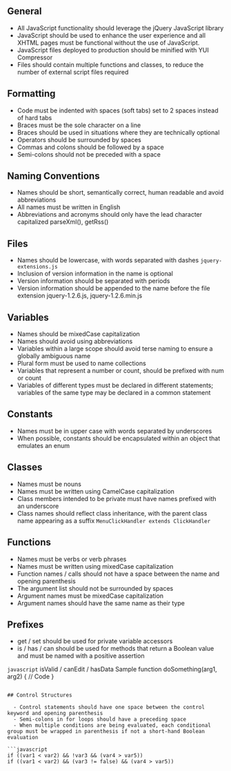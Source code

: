 ## General

  - All JavaScript functionality should leverage the jQuery JavaScript library
  - JavaScript should be used to enhance the user experience and all XHTML pages must be functional without the use of JavaScript. 
  - JavaScript files deployed to production should be minified with YUI Compressor
  - Files should contain multiple functions and classes, to reduce the number of external script files required

## Formatting

  - Code must be indented with spaces (soft tabs) set to 2 spaces instead of hard tabs
  - Braces must be the sole character on a line 
  - Braces should be used in situations where they are technically optional 
  - Operators should be surrounded by spaces
  - Commas and colons should be followed by a space
  - Semi-colons should not be preceded with a space

## Naming Conventions

  - Names should be short, semantically correct, human readable and avoid abbreviations
  - All names must be written in English
  - Abbreviations and acronyms should only have the lead character capitalized
	parseXml(), getRss()

## Files

  - Names should be lowercase, with words separated with dashes
    `jquery-extensions.js`
  - Inclusion of version information in the name is optional
  - Version information should be separated with periods
  - Version information should be appended to the name before the file extension
			jquery-1.2.6.js, jquery-1.2.6.min.js
## Variables

  - Names should be mixedCase capitalization
  - Names should avoid using abbreviations
  - Variables within a large scope should avoid terse naming to ensure a globally ambiguous name
  - Plural form must be used to name collections
  - Variables that represent a number or count, should be prefixed with num or count 
  - Variables of different types must be declared in different statements; variables of the same type may be declared in a common statement

## Constants

  - Names must be in upper case with words separated by underscores
  - When possible, constants should be encapsulated within an object that emulates an enum

## Classes

  - Names must be nouns
  - Names must be written using CamelCase capitalization
  - Class members intended to be private must have names prefixed with an underscore
  - Class names should reflect class inheritance, with the parent class name appearing as a suffix
    `MenuClickHandler extends ClickHandler`

## Functions

  - Names must be verbs or verb phrases
  - Names must be written using mixedCase capitalization
  - Function names / calls should not have a space between the name and opening parenthesis
  - The argument list should not be surrounded by spaces
  - Argument names must be mixedCase capitalization
  - Argument names should have the same name as their type

## Prefixes
  - get / set should be used for private variable accessors
  - is / has / can should be used for methods that return a Boolean value and must be named with a positive assertion

```javascript```
  isValid / canEdit / hasData
  Sample
  function doSomething(arg1, arg2)
  {
	// Code
  }
```

## Control Structures

  - Control statements should have one space between the control keyword and opening parenthesis
  - Semi-colons in for loops should have a preceding space
  - When multiple conditions are being evaluated, each conditional group must be wrapped in parenthesis if not a short-hand Boolean evaluation

```javascript
if ((var1 < var2) && !var3 && (var4 > var5))
if ((var1 < var2) && (var3 != false) && (var4 > var5))
```


